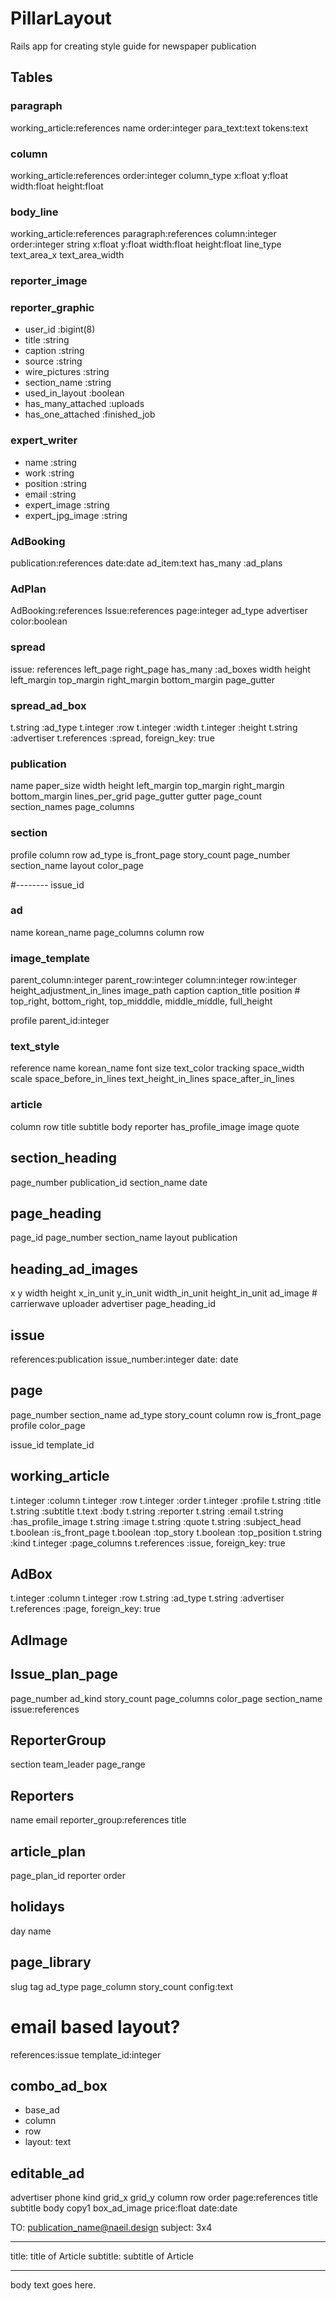 # PillarLayout

Rails app for creating style guide for newspaper publication

## Tables

### paragraph
  working_article:references
  name
  order:integer
  para_text:text
  tokens:text
  
### column
  working_article:references
  order:integer
  column_type
  x:float
  y:float
  width:float
  height:float

### body_line
  working_article:references
  paragraph:references
  column:integer
  order:integer
  string 
  x:float
  y:float
  width:float
  height:float
  line_type
  text_area_x
  text_area_width
  <!-- next_line:integer -->

<!-- ### token
  order:integer
  paragraph:references
  line_fragment:references
  token_type
  string
  width_array:text
  x:float
  y:float
  width:float
  height:float -->

### reporter_image

### reporter_graphic
  - user_id        :bigint(8)
  - title          :string
  - caption        :string
  - source         :string
  - wire_pictures  :string
  - section_name   :string
  - used_in_layout :boolean
  - has_many_attached :uploads
  - has_one_attached :finished_job 

### expert_writer
  - name              :string
  - work              :string
  - position          :string
  - email             :string
  - expert_image     :string
  - expert_jpg_image  :string

### AdBooking
  publication:references
  date:date
  ad_item:text
  has_many :ad_plans

### AdPlan
  AdBooking:references
  Issue:references
  page:integer
  ad_type
  advertiser
  color:boolean

### spread
  issue: references
  left_page
  right_page
  has_many :ad_boxes
  width
  height
  left_margin
  top_margin
  right_margin
  bottom_margin
  page_gutter

### spread_ad_box
  t.string :ad_type
  t.integer :row
  t.integer :width
  t.integer :height
  t.string :advertiser
  t.references :spread, foreign_key: true

### publication
  name
  paper_size
  width
  height
  left_margin
  top_margin
  right_margin
  bottom_margin
  lines_per_grid
  page_gutter
  gutter
  page_count
  section_names
  page_columns

### section
  profile
  column
  row
  ad_type
  is_front_page
  story_count
  page_number
  section_name
  layout
  color_page

  #--------
  issue_id

### ad
  name
  korean_name
  page_columns
  column
  row

### image_template
  parent_column:integer
  parent_row:integer
  column:integer
  row:integer
  height_adjustment_in_lines
  image_path
  caption
  caption_title
  position      # top_right, bottom_right, top_midddle, middle_middle, full_height

  <!-- top_offset_in_lines:integer
  bottom_offset_in_lines:integer -->
  profile
  parent_id:integer

### text_style
  reference
  name
  korean_name
  font
  size
  text_color
  tracking
  space_width
  scale
  space_before_in_lines
  text_height_in_lines
  space_after_in_lines

### article

  column
  row
  title
  subtitle
  body
  reporter
  has_profile_image
  image
  quote

## section_heading
page_number
publication_id
section_name
date

## page_heading
  page_id
  page_number
  section_name
  layout
  publication

## heading_ad_images
  x
  y
  width
  height
  x_in_unit
  y_in_unit
  width_in_unit
  height_in_unit
  ad_image # carrierwave uploader
  advertiser
  page_heading_id

## issue
  references:publication
  issue_number:integer
  date: date

## page
  page_number
  section_name
  ad_type
  story_count
  column
  row
  is_front_page
  profile
  color_page

  issue_id
  template_id

## working_article
  t.integer :column
  t.integer :row
  t.integer :order
  t.integer :profile
  t.string :title
  t.string :subtitle
  t.text :body
  t.string :reporter
  t.string :email
  t.string :has_profile_image
  t.string :image
  t.string :quote
  t.string :subject_head
  t.boolean :is_front_page
  t.boolean :top_story
  t.boolean :top_position
  t.string :kind
  t.integer :page_columns
  t.references :issue, foreign_key: true

## AdBox
  t.integer :column
  t.integer :row
  t.string :ad_type
  t.string :advertiser
  t.references :page, foreign_key: true

## AdImage


## Issue_plan_page
  page_number
  ad_kind
  story_count
  page_columns
  color_page
  section_name
  issue:references

## ReporterGroup
  section
  team_leader
  page_range

## Reporters

  name
  email
  reporter_group:references
  title

## article_plan

  page_plan_id
  reporter
  order

## holidays
  day
  name


  
## page_library
  slug
  tag
  ad_type
  page_column
  story_count
  config:text

# email based layout?
  references:issue
  template_id:integer

## combo_ad_box
  - base_ad
  - column
  - row
  - layout: text

## editable_ad
  advertiser
  phone
  kind
  grid_x
  grid_y
  column
  row
  order
  page:references
  title
  subtitle
  body
  copy1
  box_ad_image
  price:float
  date:date

TO: publication_name@naeil.design
subject: 3x4

---
title: title of Article
subtitle: subtitle of Article
___

body text goes here.
